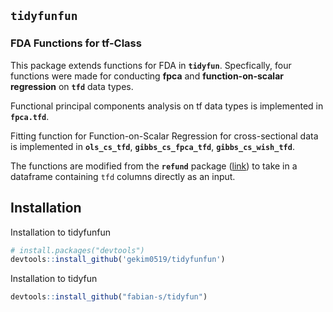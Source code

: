 
## `tidyfunfun`

### FDA Functions for tf-Class

This package extends functions for FDA in **`tidyfun`**. Specfically,
four functions were made for conducting **fpca** and
**function-on-scalar regression** on **`tfd`** data types.

Functional principal components analysis on tf data types is implemented
in **`fpca.tfd`**.

Fitting function for Function-on-Scalar Regression for cross-sectional
data is implemented in **`ols_cs_tfd`**, **`gibbs_cs_fpca_tfd`**,
**`gibbs_cs_wish_tfd`**.

The functions are modified from the **`refund`** package
([link](https://github.com/refunders/refundable)) to take in a dataframe
containing `tfd` columns directly as an input.

## Installation

Installation to tidyfunfun

``` r
# install.packages("devtools")
devtools::install_github('gekim0519/tidyfunfun')
```

Installation to tidyfun

``` r
devtools::install_github("fabian-s/tidyfun")
```
